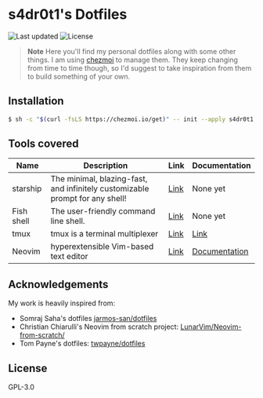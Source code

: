 # s4dr0t1's Dotfiles

![Last updated](https://img.shields.io/github/last-commit/s4dr0t1/dotfiles?label=Last%20updated&style=flat-square)
![License](https://img.shields.io/github/license/s4dr0t1/dotfiles?style=flat-square)

> **Note**
> Here you'll find my personal dotfiles along with some other things. I am using [chezmoi](https://github.com/twpayne/chezmoi) to manage them. They keep changing from time to time though, so I'd suggest to take inspiration from them to build something of your own.


## Installation

```sh
$ sh -c "$(curl -fsLS https://chezmoi.io/get)" -- init --apply s4dr0t1
```

## Tools covered

Name | Description | Link | Documentation
-|-|-|-
starship | The minimal, blazing-fast, and infinitely customizable prompt for any shell! | [Link](./files/dot_config/starship.toml) | None yet
Fish shell |  The user-friendly command line shell. | [Link](./files/dot_config/fish/) | None yet
tmux | tmux is a terminal multiplexer | [Link](./files/dot_tmux.conf) | [Link](./documentation/tmux.md)
Neovim | hyperextensible Vim-based text editor | [Link](./files/dot_config/nvim) | [Documentation](./documentation/nvim.md)

## Acknowledgements

My work is heavily inspired from:

- Somraj Saha's dotfiles [jarmos-san/dotfiles](https://github.com/Jarmos-san/dotfiles)
- Christian Chiarulli's Neovim from scratch project: [LunarVim/Neovim-from-scratch/](https://github.com/LunarVim/Neovim-from-scratch/)
- Tom Payne's dotfiles: [twpayne/dotfiles](https://github.com/twpayne/dotfiles/)

## License

GPL-3.0
